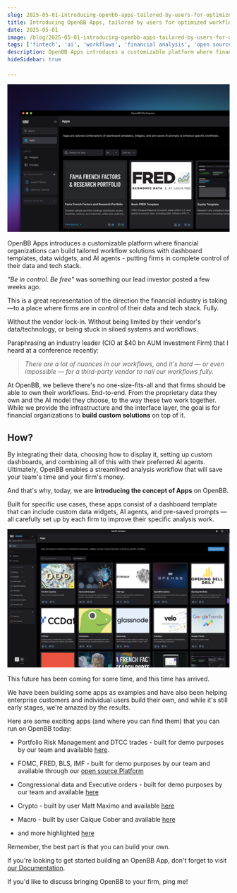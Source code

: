 ```yaml
---
slug: 2025-05-01-introducing-openbb-apps-tailored-by-users-for-optimized-workflows
title: Introducing OpenBB Apps, tailored by users for optimized workflows
date: 2025-05-01
image: /blog/2025-05-01-introducing-openbb-apps-tailored-by-users-for-optimized-workflows
tags: ['fintech', 'ai', 'workflows', 'financial analysis', 'open source', 'openbb']
description: OpenBB Apps introduces a customizable platform where financial organizations can build tailored workflow solutions with dashboard templates, data widgets, and AI agents - putting firms in complete control of their data and tech stack.
hideSidebar: true

---
```


<p align="center">
    <img width="600" src="/blog/2025-05-01-introducing-openbb-apps-tailored-by-users-for-optimized-workflows.png" />
</p>

OpenBB Apps introduces a customizable platform where financial organizations can build tailored workflow solutions with dashboard templates, data widgets, and AI agents - putting firms in complete control of their data and tech stack.

<!-- truncate -->

<div style={{borderTop: '1px solid #0088CC', margin: '1.5em 0'}} />

_"Be in control. Be free"_ was something our lead investor posted a few weeks ago.

This is a great representation of the direction the financial industry is taking—to a place where firms are in control of their data and tech stack. Fully.

Without the vendor lock-in. Without being limited by their vendor's data/technology, or being stuck in siloed systems and workflows.

Paraphrasing an industry leader (CIO at $40 bn AUM Investment Firm) that I heard at a conference recently:

> _There are a lot of nuances in our workflows, and it's hard — or even impossible — for a third-party vendor to nail our workflows fully._

At OpenBB, we believe there's no one-size-fits-all and that firms should be able to own their workflows. End-to-end. From the proprietary data they own and the AI model they choose, to the way these two work together. While we provide the infrastructure and the interface layer, the goal is for financial organizations to **build custom solutions** on top of it.

## How?

By integrating their data, choosing how to display it, setting up custom dashboards, and combining all of this with their preferred AI agents. Ultimately, OpenBB enables a streamlined analysis workflow that will save your team's time and your firm's money.

And that's why, today, we are **introducing the concept of Apps** on OpenBB.

Built for specific use cases, these apps consist of a dashboard template that can include custom data widgets, AI agents, and pre-saved prompts — all carefully set up by each firm to improve their specific analysis work.

<p align="center">
    <img width="600" src="/blog/2025-05-01-introducing-openbb-apps-tailored-by-users-for-optimized-workflows_1.png" />
</p>

This future has been coming for some time, and this time has arrived.

We have been building some apps as examples and have also been helping enterprise customers and individual users build their own, and while it's still early stages, we're amazed by the results.

Here are some exciting apps (and where you can find them) that you can run on OpenBB today:

- Portfolio Risk Management and DTCC trades - built for demo purposes by our team and available [here](https://github.com/OpenBB-finance/backend-examples-for-openbb-workspace/tree/main/demo-apps/demo-risk).

- FOMC, FRED, BLS, IMF - built for demo purposes by our team and available through our [open source Platform](https://docs.openbb.co/workspace/platform-installer)

- Congressional data and Executive orders - built for demo purposes by our team and available [here](https://github.com/andrewkenreich/congress)

- Crypto - built by user Matt Maximo and available [here](https://github.com/MattMaximo/CryptoBB)

- Macro - built by user Caíque Cober and available [here](https://openbb.co/blog/from-excel-to-agents-rebuilding-the-macro-research-workflow-for-the-ai-era)

- and more highlighted [here](https://docs.openbb.co/workspace/gallery)

Remember, the best part is that you can build your own.

If you're looking to get started building an OpenBB App, don't forget to visit [our Documentation](https://docs.openbb.co/workspace).

If you'd like to discuss bringing OpenBB to your firm, ping me!
